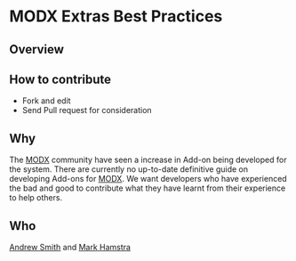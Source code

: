 MODX Extras Best Practices
==========================

## Overview


## How to contribute

* Fork and edit
* Send Pull request for consideration

## Why

The [MODX][] community have seen a increase in Add-on being developed for the system. There are currently no up-to-date definitive guide on developing Add-ons for [MODX][]. 
We want developers who have experienced the bad and good to contribute what they have learnt from their experience to help others.

## Who

[Andrew Smith](http://silentworks.co.uk/) and [Mark Hamstra](http://www.markhamstra.com)

[MODX]: http://www.modx.com/